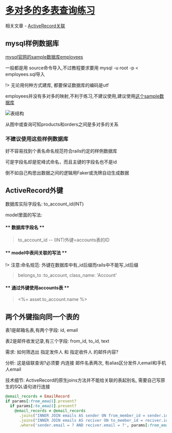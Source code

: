 # [多对多的多表查询练习](2019/11_1/join-query)

相关文章 - [ActiveRecord关联](/2019/11_2/includes-assocation)

## mysql样例数据库

[mysql官网的sample数据库employees](https://dev.mysql.com/doc/index-other.html)

一般都是用 source命令导入,不过教程要求要用 mysql -u root -p < employees.sql导入

!> 无论用何种方式建库, 都要保证数据库的编码是utf

employees并没有多对多的映射,不利于练习,不建议使用,建议使用[这个sample数据库](http://www.mysqltutorial.org/mysql-sample-database.aspx)

![表结构](http://www.mysqltutorial.org/wp-content/uploads/2009/12/MySQL-Sample-Database-Schema.png)

从图中或查询可知products和orders之间是多对多的关系

### 不建议使用这些样例数据库

好不容易找到个表名命名规范符合rails约定的样例数据库

可是字段名却是驼峰式命名，而且主键的字段名也不是id

倒不如自己构思出数据之间的逻辑用Faker或洗牌自动生成数据

## ActiveRecord外键

数据库实际字段名: to_account_id(INT)

model里面的写法:

<!-- tabs:start -->

#### ** 数据库字段名 **

> to_account_id -- (INT)外键=accounts表的ID

#### ** model中表间关联的写法 **

!> 注意:命名规范: 外键在数据库中有_id后缀而rails中不能写_id后缀

> belongs_to :to_account, class_name: 'Account'

#### ** 通过外键使用accounts表 **

> &lt;%= asset.to_account.name %>

<!-- tabs:end -->

## 两个外键指向同一个表的

表1是邮箱名表,有两个字段: id, email

表2是邮件收发记录,有三个字段: from_id, to_id, text

需求: 如何筛选出 指定发件人 和 指定收件人 的邮件内容?

分析: 这是级联查询?必须要 内连接 邮件名表两次, 有alias区分发件人email和手机人email

技术细节: ActiveRecord的原生joins方法并不能给关联的表起别名, 需要自己写原生的SQL语句进行连接

```ruby
@email_records = EmailRecord
if params[:from_email].present?
  if params[:to_email].present?
    @email_records = @email_records
      .joins("INNER JOIN emails AS sender ON from_member_id = sender.id")
      .joins("INNER JOIN emails AS reciver ON to_member_id = reciver.id")
      .where('sender.email = ? AND reciver.email = ?', params[:from_email], params[:to_email])
```
